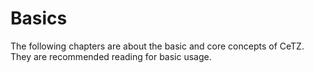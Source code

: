 ---
---

# Basics

The following chapters are about the basic and core concepts of CeTZ. They are recommended reading for basic usage.
